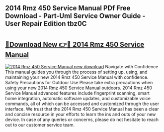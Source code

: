 ## 2014 Rmz 450 Service Manual PDf Free Download - Part-UmI Service Owner Guide - User Repair Edition tbz0C

# <h2><a href="http://bc33949.oget.top/?id=2014+Rmz+450+Service+Manual">🔗Download New 👉🔴 2014 Rmz 450 Service Manual</a></h2>

[![2014 Rmz 450 Service Manual new download](https://i.imgur.com/5g1atiW.png)](http://bc33949.oget.top/?id=2014+Rmz+450+Service+Manual)
Navigate with Confidence This manual guides you through the process of setting up, using, and maintaining your new 2014 Rmz 450 Service Manual with confidence. Safety Precautions for Outdoor Use Please take extra precautions when using your new 2014 Rmz 450 Service Manual outdoors. 2014 Rmz 450 Service Manual advanced features include fingerprint scanning, smart home integration, automatic software updates, and customizable voice commands, all of which can be accessed and customized through the user interface. We trust that the 2014 Rmz 450 Service Manual has been a clear and concise resource in your efforts to learn the ins and outs of your new device. In case of any queries or concerns, please do not hesitate to reach out to our customer service team.
